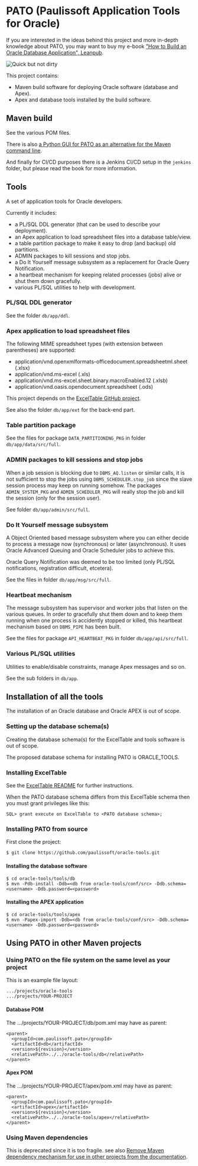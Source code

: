 # PATO (Paulissoft Application Tools for Oracle)

If you are interested in the ideas behind this project and more in-depth knowledge about PATO, you may want to buy my e-book ["How to Build an Oracle Database Application", Leanpub](https://leanpub.com/build-oracle-apex-application).

![Quick but not dirty](https://d2sofvawe08yqg.cloudfront.net/build-oracle-apex-application/s_hero?1680348922)

This project contains:
- Maven build software for deploying Oracle software (database and Apex).
- Apex and database tools installed by the build software.

## Maven build

See the various POM files. 

There is also [a Python GUI for PATO as an alternative for the Maven command line](https://github.com/paulissoft/pato-gui).

And finally for CI/CD purposes there is a Jenkins CI/CD setup in the `jenkins` folder, but please read the book for more information.

## Tools

A set of application tools for Oracle developers.

Currently it includes:
- a PL/SQL DDL generator (that can be used to describe your deployment).
- an Apex application to load spreadsheet files into a database table/view.
- a table partition package to make it easy to drop (and backup) old partitions.
- ADMIN packages to kill sessions and stop jobs.
- a Do It Yourself message subsystem as a replacement for Oracle Query Notification.
- a heartbeat mechanism for keeping related processes (jobs) alive or shut them down gracefully.
- various PL/SQL utilities to help with development.

### PL/SQL DDL generator

See the folder `db/app/ddl`.

### Apex application to load spreadsheet files

The following MIME spreadsheet types (with extension between parentheses) are supported:
- application/vnd.openxmlformats-officedocument.spreadsheetml.sheet (.xlsx)
- application/vnd.ms-excel (.xls)
- application/vnd.ms-excel.sheet.binary.macroEnabled.12 (.xlsb)
- application/vnd.oasis.opendocument.spreadsheet (.ods)

This project depends on the [ExcelTable GitHub project](https://github.com/mbleron/ExcelTable.git).

See also the folder `db/app/ext` for the back-end part.

### Table partition package

See the files for package `DATA_PARTITIONING_PKG` in folder `db/app/data/src/full`.

### ADMIN packages to kill sessions and stop jobs

When a job session is blocking due to `DBMS_AQ.listen` or similar calls, it is not sufficient to stop the jobs using `DBMS_SCHEDULER.stop_job` since the slave session process may keep on running somehow. The packages `ADMIN_SYSTEM_PKG` and `ADMIN_SCHEDULER_PKG` will really stop the job and kill the session (only for the session user).

See folder `db/app/admin/src/full`.
 
### Do It Yourself message subsystem

A Object Oriented based message subsystem where you can either decide to process a message now (synchronous) or later (asynchronous). It uses Oracle Advanced Queuing and Oracle Scheduler jobs to achieve this.

Oracle Query Notification was deemed to be too limited (only PL/SQL notifications, registration difficult, etcetera).

See the files in folder `db/app/msg/src/full`.

### Heartbeat mechanism

The message subsystem has supervisor and worker jobs that listen on the various queues. In order to gracefully shut them down and to keep them running when one process is accidently stopped or killed, this heartbeat mechanism based on `DBMS_PIPE` has been built.

See the files for package `API_HEARTBEAT_PKG` in folder `db/app/api/src/full`.

### Various PL/SQL utilities

Utilities to enable/disable constraints, manage Apex messages and so on.

See the sub folders in `db/app`.

## Installation of all the tools

The installation of an Oracle database and Oracle APEX is out of scope.

### Setting up the database schema(s)

Creating the database schema(s) for the ExcelTable and tools software is out of scope.

The proposed database schema for installing PATO is ORACLE_TOOLS.

### Installing ExcelTable

See the [ExcelTable README](https://github.com/mbleron/ExcelTable) for further instructions.

When the PATO database schema differs from this ExcelTable schema then you must grant privileges like this:

```
SQL> grant execute on ExcelTable to <PATO database schema>;
```

### Installing PATO from source

First clone the project:

```
$ git clone https://github.com/paulissoft/oracle-tools.git
```

#### Installing the database software

```
$ cd oracle-tools/tools/db
$ mvn -Pdb-install -Ddb=<db from oracle-tools/conf/src> -Ddb.schema=<username> -Ddb.password=<password>
```

#### Installing the APEX application

```
$ cd oracle-tools/tools/apex
$ mvn -Papex-import -Ddb=<db from oracle-tools/conf/src> -Ddb.schema=<username> -Ddb.password=<password>
```

## Using PATO in other Maven projects

### Using PATO on the file system on the same level as your project

This is an example file layout:


```
.../projects/oracle-tools
.../projects/YOUR-PROJECT
```

#### Database POM

The .../projects/YOUR-PROJECT/db/pom.xml may have as parent:

```
<parent>
  <groupId>com.paulissoft.pato</groupId>
  <artifactId>db</artifactId>
  <version>${revision}</version>
  <relativePath>../../oracle-tools/db</relativePath>
</parent>
```

#### Apex POM

The .../projects/YOUR-PROJECT/apex/pom.xml may have as parent:

```
<parent>
  <groupId>com.paulissoft.pato</groupId>
  <artifactId>apex</artifactId>
  <version>${revision}</version>
  <relativePath>../../oracle-tools/apex</relativePath>
</parent>
```

### Using Maven dependencies

This is deprecated since it is too fragile. see also [Remove Maven dependency mechanism for use in other projects from the documentation](https://github.com/paulissoft/oracle-tools/issues/41).

[//]: # ()
[//]: # (#### Database POM)
[//]: # ()
[//]: # (The .../projects/YOUR-PROJECT/db/pom.xml may have as parent:)
[//]: # (Add this to the Database POM:)
[//]: # ()
[//]: # (```)
[//]: # (  <parent>)
[//]: # (    <groupId>com.paulissoft.pato</groupId>)
[//]: # (    <artifactId>db</artifactId>)
[//]: # (    <version>YOUR VERSION</version>)
[//]: # (    <relativePath></relativePath>)
[//]: # (  </parent>)
[//]: # ()
[//]: # (  <properties>)
[//]: # (    <oracle-tools.db.version>YOUR VERSION</oracle-tools.db.version>)
[//]: # (    <db.dependency>true</db.dependency>)
[//]: # (  </properties>)
[//]: # (```)
[//]: # ()
[//]: # (If you want to use the ORCL database from the Oracle Tools conf/src directory)
[//]: # (you have to add this dependency as well:)
[//]: # ()
[//]: # (```)
[//]: # (    <conf.dependency>true</conf.dependency>)
[//]: # (```)
[//]: # ()
[//]: # (Then you can run for instance:)
[//]: # ()
[//]: # (```)
[//]: # ($ mvn -Pdb-install -Ddb=orcl -Ddb.password=...)
[//]: # (```)
[//]: # ()
[//]: # (to get a connection to the local database with service name ORCL on port 1521,)
[//]: # (the Oracle default.)
[//]: # ()
[//]: # ()
[//]: # (#### Apex POM)
[//]: # ()
[//]: # (Add this to the Apex POM:)
[//]: # ()
[//]: # (```)
[//]: # (  <parent>)
[//]: # (    <groupId>com.paulissoft.pato</groupId>)
[//]: # (    <artifactId>apex</artifactId>)
[//]: # (    <version>YOUR VERSION</version>)
[//]: # (    <relativePath></relativePath>)
[//]: # (  </parent>)
[//]: # ()
[//]: # (  <properties>)
[//]: # (    <oracle-tools.apex.version>YOUR VERSION</oracle-tools.apex.version>)
[//]: # (    <apex.dependency>true</apex.dependency>)
[//]: # (  </properties>)
[//]: # (```)
[//]: # ()
[//]: # (If you want to use the ORCL database from the Oracle Tools conf/src directory)
[//]: # (you have to add this dependency as well:)
[//]: # ()
[//]: # (```)
[//]: # (    <conf.dependency>true</conf.dependency>)
[//]: # (```)

